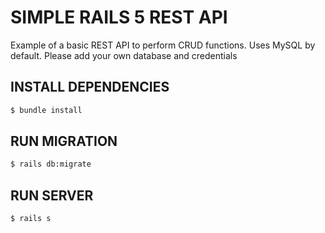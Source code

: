 # SIMPLE RAILS 5 REST API

Example of a basic REST API to perform CRUD functions. Uses MySQL by default. Please add your own database and credentials

## INSTALL DEPENDENCIES
```bash
$ bundle install
```

## RUN MIGRATION
```bash
$ rails db:migrate
```

## RUN SERVER
```bash
$ rails s
```



